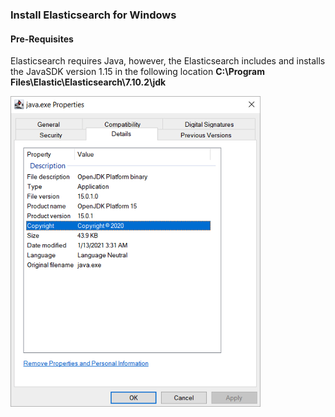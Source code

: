 ### Install Elasticsearch for Windows

#### Pre-Requisites

Elasticsearch requires Java, however, the Elasticsearch includes and installs the JavaSDK version 1.15 in the following location **C:\Program Files\Elastic\Elasticsearch\7.10.2\jdk**

<img src="images/image_elasticsearch_install_for_windows_prerequisites.png" width="400">
